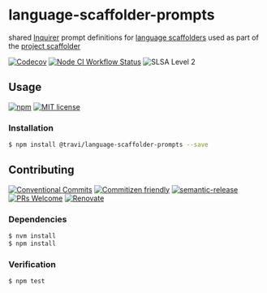 # language-scaffolder-prompts

shared [Inquirer](https://www.npmjs.com/package/inquirer) prompt definitions for
[language scaffolders](https://github.com/travi/project-scaffolder#languages-optional)
used as part of the [project scaffolder](https://github.com/travi/project-scaffolder)

<!--status-badges start -->

[![Codecov][coverage-badge]][coverage-link]
[![Node CI Workflow Status][github-actions-ci-badge]][github-actions-ci-link]
![SLSA Level 2][slsa-badge]

<!--status-badges end -->

## Usage

<!--consumer-badges start -->

[![npm][npm-badge]][npm-link]
[![MIT license][license-badge]][license-link]

<!--consumer-badges end -->

### Installation

```sh
$ npm install @travi/language-scaffolder-prompts --save
```

## Contributing

<!--contribution-badges start -->

[![Conventional Commits][commit-convention-badge]][commit-convention-link]
[![Commitizen friendly][commitizen-badge]][commitizen-link]
[![semantic-release][semantic-release-badge]][semantic-release-link]
[![PRs Welcome][PRs-badge]][PRs-link]
[![Renovate][renovate-badge]][renovate-link]

<!--contribution-badges end -->

### Dependencies

```sh
$ nvm install
$ npm install
```

### Verification

```sh
$ npm test
```

[npm-link]: https://www.npmjs.com/package/@travi/language-scaffolder-prompts

[npm-badge]: https://img.shields.io/npm/v/@travi/language-scaffolder-prompts?logo=npm

[license-link]: LICENSE

[license-badge]: https://img.shields.io/github/license/travi/language-scaffolder-prompts.svg

[coverage-link]: https://codecov.io/github/travi/language-scaffolder-prompts

[coverage-badge]: https://img.shields.io/codecov/c/github/travi/language-scaffolder-prompts?logo=codecov

[commit-convention-link]: https://conventionalcommits.org

[commit-convention-badge]: https://img.shields.io/badge/Conventional%20Commits-1.0.0-yellow.svg

[commitizen-link]: http://commitizen.github.io/cz-cli/

[commitizen-badge]: https://img.shields.io/badge/commitizen-friendly-brightgreen.svg

[semantic-release-link]: https://github.com/semantic-release/semantic-release

[semantic-release-badge]: https://img.shields.io/badge/semantic--release-angular-e10079?logo=semantic-release

[PRs-link]: http://makeapullrequest.com

[PRs-badge]: https://img.shields.io/badge/PRs-welcome-brightgreen.svg

[renovate-link]: https://renovatebot.com

[renovate-badge]: https://img.shields.io/badge/renovate-enabled-brightgreen.svg?logo=renovatebot

[github-actions-ci-link]: https://github.com/travi/language-scaffolder-prompts/actions?query=workflow%3A%22Node.js+CI%22+branch%3Amaster

[github-actions-ci-badge]: https://github.com/travi/language-scaffolder-prompts/workflows/Node.js%20CI/badge.svg

[slsa-badge]: https://slsa.dev/images/gh-badge-level2.svg
